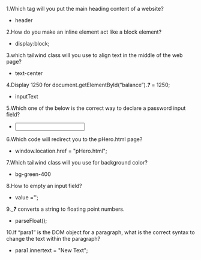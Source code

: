 <!-- MCQ -->

1.Which tag will you put the main heading content of a website?
- header

2.How do you make an inline element act like a block element?
- display:block;

3.which tailwind class will you use to align text in the middle of the web page?
- text-center

4.Display 1250 for <span id=”balance”></span> document.getElementById(“balance”).___?___ = 1250;
- inputText

5.Which one of the below is the correct way to declare a password input field?
- <input type="password">

6.Which code will redirect you to the pHero.html page?
- window.location.href = "pHero.html";

7.Which tailwind class will you use for background color?
- bg-green-400

8.How to empty an input field?
- value ='';

9.____?___ converts a string to floating point numbers.
- parseFloat();

10.If “para1” is the DOM object for a paragraph, what is the correct syntax to change the text within the paragraph?
- para1.innertext = "New Text";